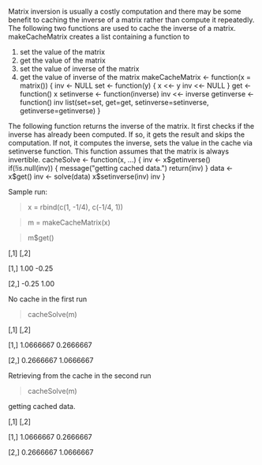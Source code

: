 Matrix inversion is usually a costly computation and there may be some benefit
to caching the inverse of a matrix rather than compute it repeatedly. The
following two functions are used to cache the inverse of a matrix.
makeCacheMatrix creates a list containing a function to
1. set the value of the matrix
2. get the value of the matrix
3. set the value of inverse of the matrix
4. get the value of inverse of the matrix
makeCacheMatrix <- function(x = matrix()) { inv <- NULL set <- function(y) { x <<- y inv <<- NULL } get <- function() x setinverse <- function(inverse) inv <<- inverse getinverse <- function() inv list(set=set, get=get, setinverse=setinverse, getinverse=getinverse) }

The following function returns the inverse of the matrix. It first checks if
the inverse has already been computed. If so, it gets the result and skips the
computation. If not, it computes the inverse, sets the value in the cache via
setinverse function.
This function assumes that the matrix is always invertible.
cacheSolve <- function(x, ...) { inv <- x$getinverse() if(!is.null(inv)) { message("getting cached data.") return(inv) } data <- x$get() inv <- solve(data) x$setinverse(inv) inv }

Sample run:

> x = rbind(c(1, -1/4), c(-1/4, 1))

> m = makeCacheMatrix(x)

> m$get()

[,1] [,2]

[1,] 1.00 -0.25

[2,] -0.25 1.00

No cache in the first run

> cacheSolve(m)

[,1] [,2]

[1,] 1.0666667 0.2666667

[2,] 0.2666667 1.0666667

Retrieving from the cache in the second run

> cacheSolve(m)

getting cached data.

[,1] [,2]

[1,] 1.0666667 0.2666667

[2,] 0.2666667 1.0666667

>

